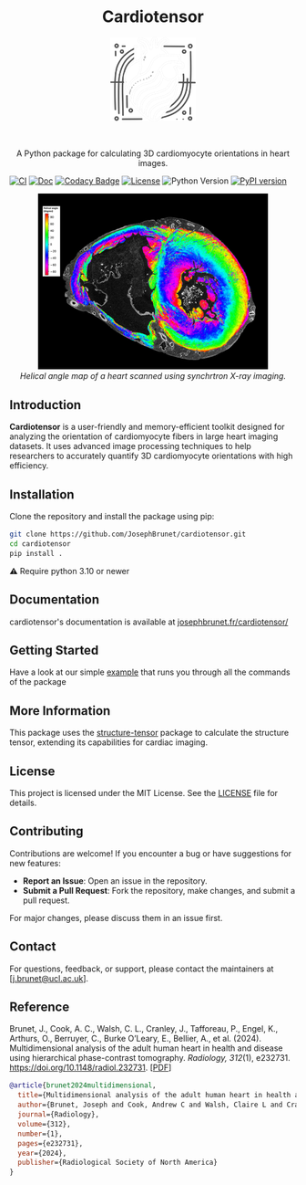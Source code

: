 <h1 align="center">Cardiotensor</h1>

<p align="center">
    <img src="https://github.com/JosephBrunet/cardiotensor/blob/main/assets/logos/heart_logo_dark.png" alt="Logo" width="200px" style="max-width: 150px">
    <!-- <br>
    <em>Figure: Image caption</em> -->
</p>
<br />

<p align="center">A Python package for calculating 3D cardiomyocyte orientations in heart images.</p>

[![CI](https://github.com/JosephBrunet/cardiotensor/actions/workflows/ci.yml/badge.svg)](https://github.com/JosephBrunet/cardiotensor/actions/workflows/ci.yml)
[![Doc](https://img.shields.io/badge/docs-dev-blue.svg)](https://JosephBrunet.github.io/cardiotensor/)
[![Codacy Badge](https://app.codacy.com/project/badge/Grade/b0e80972e3104ffa890532738882f42e)](https://app.codacy.com?utm_source=gh&utm_medium=referral&utm_content=&utm_campaign=Badge_grade)
[![License](https://img.shields.io/github/license/JosephBrunet/cardiotensor)](https://github.com/JosephBrunet/cardiotensor/blob/main/LICENSE)
![Python Version](https://img.shields.io/badge/python->3.10-blue.svg)
[![PyPI version](https://img.shields.io/pypi/v/caridotensor.svg)](https://pypi.org/project/cardiotensor/)


<p align="center">
    <img src="https://github.com/JosephBrunet/cardiotensor/blob/main/assets/images/result_HA_slice.jpeg" alt="Example Slice" style="max-width: 80%">
    <br>
    <em>Helical angle map of a heart scanned using synchrtron X-ray imaging.</em>
</p>

## Introduction

**Cardiotensor** is a user-friendly and memory-efficient toolkit designed for analyzing the orientation of cardiomyocyte fibers in large heart imaging datasets. It uses advanced image processing techniques to help researchers to accurately quantify 3D cardiomyocyte orientations with high efficiency.



## Installation

Clone the repository and install the package using pip:

```bash
git clone https://github.com/JosephBrunet/cardiotensor.git
cd cardiotensor
pip install .
```

⚠️ Require python 3.10 or newer


## Documentation

cardiotensor's documentation is available at [josephbrunet.fr/cardiotensor/](https://www.josephbrunet.fr/cardiotensor/)

## Getting Started

Have a look at our simple [example](https://www.josephbrunet.fr/cardiotensor/getting-started/examples/) that runs you through all the commands of the package


## More Information

This package uses the [structure-tensor](https://github.com/Skielex/structure-tensor) package to calculate the structure tensor, extending its capabilities for cardiac imaging.

## License

This project is licensed under the MIT License. See the [LICENSE](./LICENSE.md) file for details.

## Contributing

Contributions are welcome! If you encounter a bug or have suggestions for new features:

- **Report an Issue**: Open an issue in the repository.
- **Submit a Pull Request**: Fork the repository, make changes, and submit a pull request.

For major changes, please discuss them in an issue first.

## Contact

For questions, feedback, or support, please contact the maintainers at [j.brunet@ucl.ac.uk].

## Reference

Brunet, J., Cook, A. C., Walsh, C. L., Cranley, J., Tafforeau, P., Engel, K., Arthurs, O., Berruyer, C., Burke O’Leary, E., Bellier, A., et al. (2024). Multidimensional analysis of the adult human heart in health and disease using hierarchical phase-contrast tomography. *Radiology, 312*(1), e232731. https://doi.org/10.1148/radiol.232731. [[PDF](https://pubs.rsna.org/doi/epdf/10.1148/radiol.232731)]

```bibtex
@article{brunet2024multidimensional,
  title={Multidimensional analysis of the adult human heart in health and disease using hierarchical phase-contrast tomography},
  author={Brunet, Joseph and Cook, Andrew C and Walsh, Claire L and Cranley, James and Tafforeau, Paul and Engel, Klaus and Arthurs, Owen and Berruyer, Camille and Burke O’Leary, Emer and Bellier, Alexandre and others},
  journal={Radiology},
  volume={312},
  number={1},
  pages={e232731},
  year={2024},
  publisher={Radiological Society of North America}
}
```
